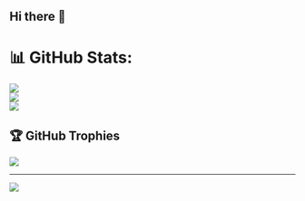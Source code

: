 ## Hi there 👋


# 📊 GitHub Stats:
![](https://github-readme-stats.vercel.app/api?username=prakash-26790&theme=highcontrast&hide_border=false&include_all_commits=false&count_private=false)<br/>
![](https://github-readme-streak-stats.herokuapp.com/?user=prakash-26790&theme=highcontrast&hide_border=false)<br/>
![](https://github-readme-stats.vercel.app/api/top-langs/?username=prakash-26790&theme=highcontrast&hide_border=false&include_all_commits=false&count_private=false&layout=compact)

## 🏆 GitHub Trophies
![](https://github-profile-trophy.vercel.app/?username=prakash-26790&theme=radical&no-frame=false&no-bg=true&margin-w=4)

---

![](https://komarev.com/ghpvc/?username=prakash-26790&abbreviated=true)


